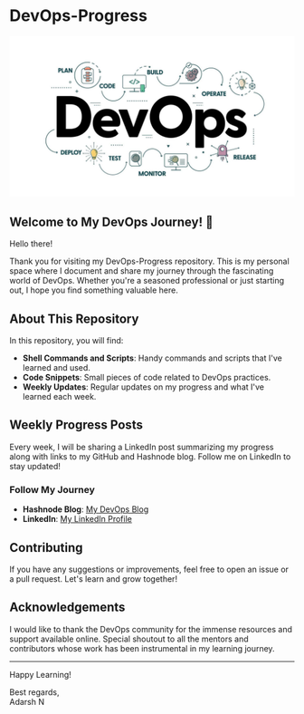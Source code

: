 # DevOps-Progress

![DevOps Banner](Assets\devops.jpg)

## Welcome to My DevOps Journey! 🚀

Hello there!

Thank you for visiting my DevOps-Progress repository. This is my personal space where I document and share my journey through the fascinating world of DevOps. Whether you're a seasoned professional or just starting out, I hope you find something valuable here.

## About This Repository

In this repository, you will find:

- **Shell Commands and Scripts**: Handy commands and scripts that I've learned and used.
- **Code Snippets**: Small pieces of code related to DevOps practices.
- **Weekly Updates**: Regular updates on my progress and what I've learned each week.

## Weekly Progress Posts

Every week, I will be sharing a LinkedIn post summarizing my progress along with links to my GitHub and Hashnode blog. Follow me on LinkedIn to stay updated!

### Follow My Journey

- **Hashnode Blog**: [My DevOps Blog](https://hashnode.com/@AdarshN)
- **LinkedIn**: [My LinkedIn Profile](https://www.linkedin.com/in/adarsh-n-7093b4204/)

## Contributing

If you have any suggestions or improvements, feel free to open an issue or a pull request. Let's learn and grow together!

## Acknowledgements

I would like to thank the DevOps community for the immense resources and support available online. Special shoutout to all the mentors and contributors whose work has been instrumental in my learning journey.

---

Happy Learning!

Best regards,  
Adarsh N
